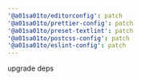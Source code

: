 ```yaml
---
'@a01sa01to/editorconfig': patch
'@a01sa01to/prettier-config': patch
'@a01sa01to/preset-textlint': patch
'@a01sa01to/postcss-config': patch
'@a01sa01to/eslint-config': patch
---
```


upgrade deps
